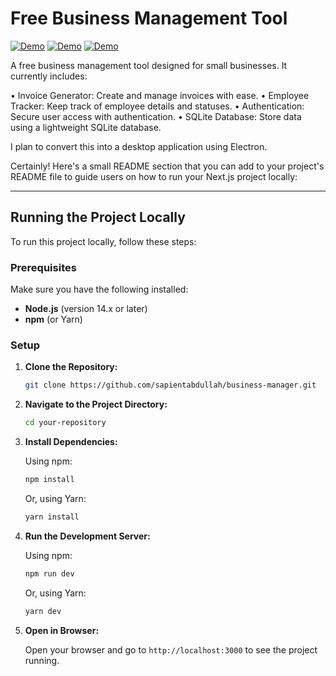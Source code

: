 # Free Business Management Tool

[![Demo](https://cloud-gkyxa2oyn-hack-club-bot.vercel.app/0screenshot_2024-08-29_at_7.38.29___pm.png)](https://cloud-gkyxa2oyn-hack-club-bot.vercel.app/0screenshot_2024-08-29_at_7.38.29___pm.png)
[![Demo](https://cloud-rbn8npo86-hack-club-bot.vercel.app/0screenshot_2024-08-29_at_7.39.00___pm.png)](https://cloud-rbn8npo86-hack-club-bot.vercel.app/0screenshot_2024-08-29_at_7.39.00___pm.png)
[![Demo](https://cloud-gp1296eig-hack-club-bot.vercel.app/0screenshot_2024-08-29_at_7.39.52___pm.png)](https://cloud-gp1296eig-hack-club-bot.vercel.app/0screenshot_2024-08-29_at_7.39.52___pm.png)

A free business management tool designed for small businesses. It currently includes:

  •	Invoice Generator: Create and manage invoices with ease.
  •	Employee Tracker: Keep track of employee details and statuses.
  •	Authentication: Secure user access with authentication.
  •	SQLite Database: Store data using a lightweight SQLite database.


 I plan to convert this into a desktop application using Electron.

Certainly! Here's a small README section that you can add to your project's README file to guide users on how to run your Next.js project locally:

---

## Running the Project Locally

To run this project locally, follow these steps:

### Prerequisites

Make sure you have the following installed:
- **Node.js** (version 14.x or later)
- **npm** (or Yarn)

### Setup

1. **Clone the Repository:**

   ```bash
   git clone https://github.com/sapientabdullah/business-manager.git
   ```

2. **Navigate to the Project Directory:**

   ```bash
   cd your-repository
   ```

3. **Install Dependencies:**

   Using npm:
   ```bash
   npm install
   ```

   Or, using Yarn:
   ```bash
   yarn install
   ```

4. **Run the Development Server:**

   Using npm:
   ```bash
   npm run dev
   ```

   Or, using Yarn:
   ```bash
   yarn dev
   ```

5. **Open in Browser:**

   Open your browser and go to `http://localhost:3000` to see the project running.
